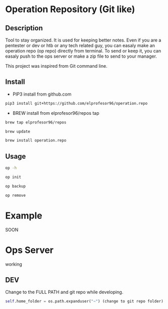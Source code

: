 # Operation Repository (Git like)

## Description

Tool to stay organized. It is used for keeping better notes. Even if you are a pentester or dev or htb or any tech related guy, you can easaly make an operation repo (op repo) directly from terminal. To send or keep it, you can easaly push to the ops server or make a zip file to send to your manager.

This project was inspired from Git command line.

## Install

- PIP3 install from github.com
```bash
pip3 install git+https://github.com/elprofesor96/operation.repo
```
- BREW install from elprofesor96/repos tap
```bash
brew tap elprofesor96/repos
```
```bash
brew update
```
```bash
brew install operation.repo
```
 


## Usage
```bash
op -h
```
```bash
op init
```
```bash
op backup
```
```bash
op remove
```
# Example
SOON

# Ops Server
working

## DEV
Change to the FULL PATH and git repo while developing.
```python
self.home_folder = os.path.expanduser("~") (change to git repo folder)
```